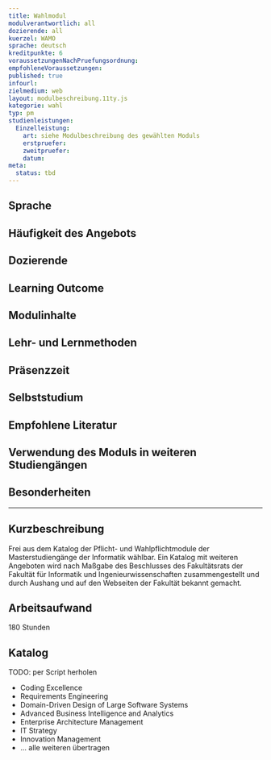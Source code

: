 ```yaml
---
title: Wahlmodul
modulverantwortlich: all
dozierende: all
kuerzel: WAMO
sprache: deutsch
kreditpunkte: 6
voraussetzungenNachPruefungsordnung: 
empfohleneVoraussetzungen: 
published: true
infourl: 
zielmedium: web
layout: modulbeschreibung.11ty.js
kategorie: wahl
typ: pm
studienleistungen:
  Einzelleistung:
    art: siehe Modulbeschreibung des gewählten Moduls
    erstpruefer: 
    zweitpruefer: 
    datum:
meta:
  status: tbd    
---
```


## Sprache

## Häufigkeit des Angebots

## Dozierende

## Learning Outcome

## Modulinhalte

## Lehr- und Lernmethoden

## Präsenzzeit

## Selbststudium

## Empfohlene Literatur

## Verwendung des Moduls in weiteren Studiengängen

## Besonderheiten

---

## Kurzbeschreibung

Frei aus dem Katalog der Pflicht- und Wahlpflichtmodule der Masterstudiengänge der Informatik wählbar. Ein Katalog mit weiteren Angeboten wird nach Maßgabe des Beschlusses des Fakultätsrats der Fakultät für Informatik und Ingenieurwissenschaften zusammengestellt und durch Aushang und auf den Webseiten der Fakultät bekannt gemacht.

## Arbeitsaufwand
180 Stunden

## Katalog

TODO: per Script herholen

- Coding Excellence
- Requirements Engineering
- Domain-Driven Design of Large Software Systems
- Advanced Business Intelligence and Analytics
- Enterprise Architecture Management
- IT Strategy
- Innovation Management
- ... alle weiteren übertragen